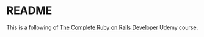 # README

This is a following of
[The Complete Ruby on Rails Developer](https://www.udemy.com/the-complete-ruby-on-rails-developer-course)
Udemy course.
